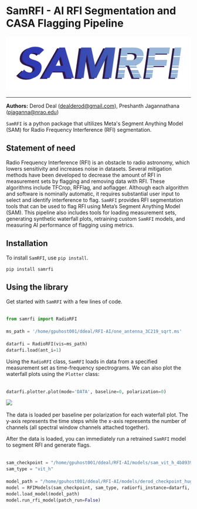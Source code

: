 # SamRFI - AI RFI Segmentation and CASA Flagging Pipeline 

![](https://github.com/preshanth/SAM-RFI/blob/main/samrfi.png)

-------------------------------------------------------------------------------------

**Authors:** Derod Deal (dealderod@gmail.com), Preshanth Jagannathana (pjaganna@nrao.edu)

`SamRFI` is a python package that ultilizes Meta's Segment Anything Model (SAM) for Radio Frequency Interference (RFI) segmentation.


## Statement of need

Radio Frequency Interference (RFI) is an obstacle to radio astronomy, which lowers sensitivity and increases noise in datasets. Several mitigation methods have been developed to decrease the amount of RFI in measurement sets by flagging and removing data with RFI. These algorithms include TFCrop, RFFlag, and aoflagger. Although each algorithm and software is nominally automatic, it requires substantial user input to select and identify interference to flag. `SamRFI` provides RFI segmentation tools that can be used to flag RFI using Meta’s Segment Anything Model (SAM). This pipeline also includes tools for loading measurement sets, generating synthetic waterfall plots, retraining custom `SamRFI` models, and measuring AI performance of flagging using metrics.

## Installation

To install `SamRFI`, use `pip install`.

```
pip install samrfi
```

## Using the library

Get started with `SamRFI` with a few lines of code.

```python

from samrfi import RadioRFI

ms_path = '/home/gpuhost001/ddeal/RFI-AI/one_antenna_3C219_sqrt.ms'

datarfi = RadioRFI(vis=ms_path)
datarfi.load(ant_i=1)

```

Using the `RadioRFI` class, `SamRFI` loads in data from a specified measurement set as time-frequency spectrograms. We can also plot the waterfall plots using the `Plotter` class:

```python

datarfi.plotter.plot(mode='DATA', baseline=0, polarization=0)

```

![](https://github.com/preshanth/SAM-RFI/blob/main/plots/samrfi_3C219.png)

The data is loaded per baseline per polarization for each waterfall plot. The y-axis represents the time steps while the x-axis represents the number of channels (all spectral window channels attached together).


After the data is loaded, you can immediately run a retrained `SamRFI` model to segment RFI and generate flags.

```python

sam_checkpoint = "/home/gpuhost001/ddeal/RFI-AI/models/sam_vit_h_4b8939.pth"
sam_type = "vit_h"

model_path = "/home/gpuhost001/ddeal/RFI-AI/models/derod_checkpoint_huge_calib_phase_patch_epoch40_sigma5_sqrt_custom_perpatch.pth"
model = RFIModels(sam_checkpoint, sam_type, radiorfi_instance=datarfi, device='cuda',)
model.load_model(model_path)
model.run_rfi_model(patch_run=False)

```

